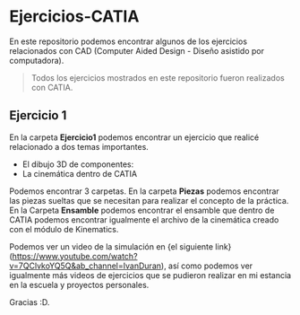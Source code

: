 # Ejercicios-CATIA

En este repositorio podemos encontrar algunos de los ejercicios relacionados con CAD (Computer Aided Design - Diseño asistido por computadora).

> Todos los ejercicios mostrados en este repositorio fueron realizados con CATIA. 

## Ejercicio 1
En la carpeta **Ejercicio1** podemos encontrar un ejercicio que realicé relacionado a dos temas importantes. 

+ El dibujo 3D de componentes:
+ La cinemática dentro de CATIA

Podemos encontrar 3 carpetas. En la carpeta **Piezas** podemos encontrar las piezas sueltas que se necesitan para realizar el concepto de la práctica. En la Carpeta **Ensamble** podemos encontrar el ensamble que dentro de CATIA podemos encontrar igualmente el archivo de la cinemática creado con el módulo de Kinematics. 

Podemos ver un video de la simulación en {el siguiente link}(https://www.youtube.com/watch?v=7QClvkoYQ5Q&ab_channel=IvanDuran), así como podemos ver igualmente más videos de ejercicios que se pudieron realizar en mi estancia en la escuela y proyectos personales. 









Gracias :D.


